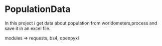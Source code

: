 # PopulationData

In this project i get data about population from worldometers,process and save it in an excel file.

modules => requests, bs4, openpyxl 
